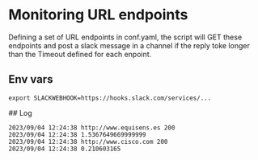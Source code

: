 # Monitoring URL endpoints

Defining a set of URL endpoints in conf.yaml, the script will GET these endpoints and post a slack message in a channel if the reply toke longer than the Timeout defined for each enpoint.

## Env vars

````
export SLACKWEBHOOK=https://hooks.slack.com/services/...
````

## Log

```
2023/09/04 12:24:38 http://www.equisens.es 200
2023/09/04 12:24:38 1.5367649669999999
2023/09/04 12:24:38 http://www.cisco.com 200
2023/09/04 12:24:38 0.210603165
```
